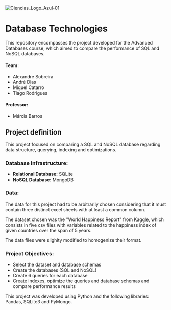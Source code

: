 ![Ciencias_Logo_Azul-01](https://user-images.githubusercontent.com/106987072/228209396-a8737601-f28f-486e-8566-918709663369.png)


# Database Technologies
This repository encompasses the project developed for the Advanced Databases course, which aimed to compare the performance of SQL and NoSQL databases.


#### Team:
- Alexandre Sobreira
- André Dias
- Miguel Catarro
- Tiago Rodrigues

#### Professor: 
- Márcia Barros


## Project definition
This project focused on comparing a SQL and NoSQL database regarding data structure, querying, indexing and optimizations.

### Database Infrastructure:
- **Relational Database:** SQLite
- **NoSQL Database:** MongoDB

### Data:
The data for this project had to be arbitrarily chosen considering that it must contain three distinct excel sheets with at least a common column.

The dataset chosen was the "World Happiness Report" from [Kaggle](https://www.kaggle.com/datasets/unsdsn/world-happiness), which consists in five csv files with variables related to the happiness index of given countries over the span of 5 years.

The data files were slighlty modified to homogenize their format.

### Project Objectives:
- Select the dataset and database schemas
- Create the databases (SQL and NoSQL)
- Create 6 queries for each database
- Create indexes, optimize the queries and database schemas and compare performance results

 This project was developed using Python and the following libraries: Pandas, SQLite3 and PyMongo.
